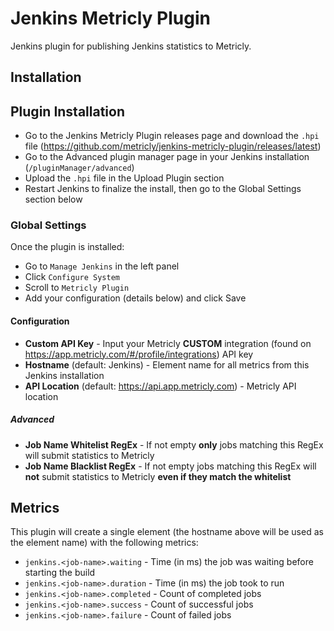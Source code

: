 # Jenkins Metricly Plugin

Jenkins plugin for publishing Jenkins statistics to Metricly.

## Installation

## Plugin Installation

- Go to the Jenkins Metricly Plugin releases page and download the `.hpi` file (https://github.com/metricly/jenkins-metricly-plugin/releases/latest)
- Go to the Advanced plugin manager page in your Jenkins installation (`/pluginManager/advanced`)
- Upload the `.hpi` file in the Upload Plugin section
- Restart Jenkins to finalize the install, then go to the Global Settings section below

### Global Settings

Once the plugin is installed:

- Go to `Manage Jenkins` in the left panel
- Click `Configure System`
- Scroll to `Metricly Plugin`
- Add your configuration (details below) and click Save

#### Configuration

- **Custom API Key** - Input your Metricly **CUSTOM** integration (found on https://app.metricly.com/#/profile/integrations) API key
- **Hostname** (default: Jenkins) - Element name for all metrics from this Jenkins installation
- **API Location** (default: https://api.app.metricly.com) - Metricly API location

##### Advanced

- **Job Name Whitelist RegEx** - If not empty **only** jobs matching this RegEx will submit statistics to Metricly
- **Job Name Blacklist RegEx** - If not empty jobs matching this RegEx will **not** submit statistics to Metricly **even if they match the whitelist**

## Metrics

This plugin will create a single element (the hostname above will be used as the element name) with the following metrics:

- `jenkins.<job-name>.waiting` - Time (in ms) the job was waiting before starting the build
- `jenkins.<job-name>.duration` - Time (in ms) the job took to run
- `jenkins.<job-name>.completed` - Count of completed jobs
- `jenkins.<job-name>.success` - Count of successful jobs
- `jenkins.<job-name>.failure` - Count of failed jobs
